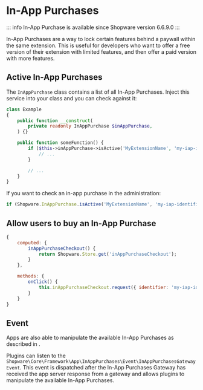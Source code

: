 # In-App Purchases

::: info
In-App Purchase is available since Shopware version 6.6.9.0
:::

In-App Purchases are a way to lock certain features behind a paywall within the same extension.
This is useful for developers who want to offer a free version of their extension with limited features,
and then offer a paid version with more features.

## Active In-App Purchases

The `InAppPurchase` class contains a list of all In-App Purchases.
Inject this service into your class and you can check against it:

```php
class Example
{
    public function __construct(
        private readonly InAppPurchase $inAppPurchase,
    ) {}

    public function someFunction() {
        if ($this->inAppPurchase->isActive('MyExtensionName', 'my-iap-identifier')) {
            // ...
        }

        // ...
    }
}
```

If you want to check an in-app purchase in the administration:

```js
if (Shopware.InAppPurchase.isActive('MyExtensionName', 'my-iap-identifier')) {};
```

## Allow users to buy an In-App Purchase

```js
{
    computed: {
        inAppPurchaseCheckout() {
            return Shopware.Store.get('inAppPurchaseCheckout');
        }
    },

    methods: {
        onClick() {
            this.inAppPurchaseCheckout.request({ identifier: 'my-iap-identifier' }, 'MyExtensionName');
        }
    }
}
```

## Event

Apps are also able to manipulate the available In-App Purchases as described in <PageRef page="../../apps/gateways/in-app-purchase/in-app-purchase-gateway.md" title="In App purchase gateway" />.

Plugins can listen to the `Shopware\Core\Framework\App\InAppPurchases\Event\InAppPurchasesGatewayEvent`.
This event is dispatched after the In-App Purchases Gateway has received the app server response from a gateway
and allows plugins to manipulate the available In-App Purchases.
